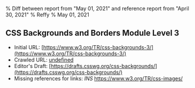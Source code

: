% Diff between report from "May 01, 2021" and reference report from "April 30, 2021"
% Reffy
% May 01, 2021

## CSS Backgrounds and Borders Module Level 3

- Initial URL: [https://www.w3.org/TR/css-backgrounds-3/](https://www.w3.org/TR/css-backgrounds-3/)
- Crawled URL: [undefined](undefined)
- Editor's Draft: [https://drafts.csswg.org/css-backgrounds/](https://drafts.csswg.org/css-backgrounds/)
- Missing references for links: *INS* https://www.w3.org/TR/css-images/


